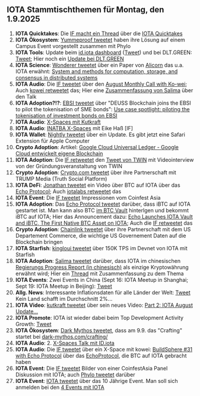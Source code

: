 ## IOTA Stammtischthemen für Montag, den 1.9.2025

1. **IOTA Quicktakes**: Die [IF macht ein Thread](https://x.com/iota/status/1959950815180816762) über die [IOTA Quicktakes](https://youtu.be/t2W9I8AcYlc)
2. **IOTA Ökosystem**: [Yummeproof tweetet](https://x.com/yumeproof/status/1960206589480308943) haben ihre Lösung auf einem Campus Event vorgestellt zusammen mit Phylo
3. **IOTA Tools**: Update beim [id.iota dashboard](https://t.co/v3t33129nU) ([Tweet](https://x.com/id_iota/status/1960086872555717006)) und bei DLT.GREEN: [Tweet](https://x.com/dlt_green/status/1960086484997812666); Hier noch ein [Update bei DLT.GREEN](https://x.com/dlt_green/status/1960433325656694941)
4. **IOTA Science**: [Wonderer tweetet](https://x.com/Wondere12985276/status/1960011970893258996) über ein Paper von [Alicorn](https://www.alicorn.systems/about/) das u.a. IOTA erwähnt: [System and methods for computation, storage, and consensus in distributed systems](https://worldwide.espacenet.com/patent/search/family/096774418/publication/US12393566B1?q=pn%3DUS12393566B1)
5. **IOTA Audio**: Die [IF tweetet](https://x.com/iota/status/1960326362230555117) über den [August Monthly Call with Ko-wei](https://x.com/iota/status/1961398430401450122); Auch [kowei retweetet](https://x.com/kowei1995/status/1960328311516914147) das; Hier eine [Zusammenfassung von Salima](https://x.com/Salimasbegum/status/1961434938752078143) über den Talk
6. **IOTA Adoption?!?**: [EBSI tweetet](https://x.com/EU_EBSI/status/1960313067574550545) über "DEUSS Blockchain joins the EBSI to pilot the tokenisation of SME bonds": [Use case spotlight: piloting the tokenisation of investment bonds on EBSI](https://ec.europa.eu/digital-building-blocks/sites/spaces/EBSI/pages/915931247/Use+case+spotlight+piloting+the+tokenisation+of+investment+bonds+on+EBSI)
7. **IOTA Audio**: [X-Spaces mit Kutkraft](https://x.com/kutkraft/status/1960280991349592228)
8. **IOTA Audio**: [INATBA X-Spaces](https://x.com/INATBA_org/status/1960245181606690838) mit Eike Haß [IF]
9. **IOTA Wallet**: [Nightly tweetet](https://x.com/Nightly_app/status/1960323962547687808) über ein Update. Es gibt jetzt eine Safari Extension für Apple Computer
10. **Crypto Adoption**: Artikel: [Google Cloud Universal Ledger - Google Cloud entwickelt eigene Blockchain](https://www.btc-echo.de/schlagzeilen/gcul-google-cloud-entwickelt-blockchain-214319/?utm_term=Autofeed&utm_medium=Social&utm_source=Twitter#Echobox=1756284937)
11. **IOTA Adoption**: Die [IF retweetet](https://x.com/iota/status/1960657253188473298) den [Tweet von TWIN](https://x.com/TWINGlobalOrg/status/1960656797330493826) mit Videointerview von der Gründungsveranstaltung von TWIN
12. **Crypto Adoption**: [Crypto.com tweetet](https://x.com/cryptocom/status/1960326166646013998) über ihre Partnerschaft mit TRUMP Media (Truth Social Platform)
13. **IOTA DeFi**: [Jonathan tweetet](https://x.com/3rdEclips3/status/1960587090472612212) ein Video über BTC auf IOTA über das [Echo Protocol](https://x.com/EchoProtocol_); Auch [iotalabs retweetet](https://x.com/iotalabs_/status/1960972216373297464) das
14. **IOTA Event**: Die [IF tweetet](https://x.com/iota/status/1960749148585484313) Impressionen vom Coinfest Asia
15. **IOTA Adoption**: Das [Echo Protocol tweetet](https://x.com/EchoProtocol_/status/1961368383326482634) darüber, dass iBTC auf IOTA gestartet ist. Man kann also BTC [im BTC Vault](https://vault.echo-protocol.xyz/) hinterlgen und bekommt iBTC auf IOTA; Hier das Announcement dazu: [Echo Launches IOTA Vault and iBTC, The First Native BTC Asset on IOTA](https://medium.com/@Echoprotocol/echo-launches-iota-vault-and-ibtc-the-first-native-btc-asset-on-iota-f8cce2bb5934); Auch die [IF retweetet](https://x.com/iota/status/1961372273538965647) das
16. **Crypto Adoption**: [Chainlink tweetet](https://x.com/chainlink/status/1961139058773529016) über ihre Partnerschaft mit dem US Departement Commerce, die wichtige US Governement Daten auf die Blockchain bringen
17. **IOTA Starfish**: [kingloui tweetet](https://x.com/kingloui96/status/1961096233583251534) über 150K TPS im Devnet von IOTA mit Starfish
18. **IOTA Adoption**: [Salima tweetet](https://x.com/Salimasbegum/status/1961064622774997467) darüber, dass IOTA im chinesischen [Regierungs Progress Report (in chinesisch)](https://fdi.mofcom.gov.cn/resource/pdf/2025/07/09/0f1aa5c3630a44b6909fd2c19af41dac.pdf) als einzige Kryptowährung erwähnt wird; Hier ein [Thread](https://x.com/Horus_BRB/status/1961417074388988260) mit Zusammenfassung zu dem Thema
19. **IOTA Events**: Zwei Events in China (Sept 16: IOTA Meetup in Shanghai; Sept 19: IOTA Meetup in Beijing): [Tweet](https://x.com/tcampomanes/status/1961120392879149236)
20. **Allg. News**: Interessante Inflationsdaten für alle Länder der Welt: [Tweet](https://x.com/mario_lochner/status/1961107076454752403) Kein Land schafft im Durchschnitt 2%...
21. **IOTA Video**: [kutkraft tweetet](https://x.com/kutkraft/status/1960954350601429057) über sein neues Video: [Part 2: IOTA August Update...](https://youtu.be/I4HnEnI720I)
22. **IOTA Promote**: IOTA ist wieder dabei beim Top Development Activity Growth: [Tweet](https://x.com/chain_broker/status/1960749152649752820)
23. **IOTA Ökosystem**: [Dark Mythos tweetet](https://x.com/DarkMythosTCG/status/1961444786650415463), dass am 9.9. das "Crafting" startet bei [dark-mythos.com/crafting/](https://dark-mythos.com/crafting/)
24. **IOTA Audio**: 2. [X-Spaces Talk mit ID.iota](https://x.com/id_iota/status/1961432586174988317)
25. **IOTA Audio**: Die [IF tweetet](https://x.com/iota/status/1961413527840653458) über ein X-Space mit kowei: [BuildSphere #31 with Echo Protocol](https://x.com/i/spaces/1eaJbjdZWbRJX) über das [EchoProtocol](https://x.com/EchoProtocol_), die BTC auf IOTA gebracht haben
26. **IOTA Event**: Die [IF tweetet](https://x.com/iota/status/1961730628946182632) Bilder von einer CoinfestAsia Panel Diskussion mit IOTA; auch [Phylo tweetet](https://x.com/PhyloIota/status/1961737756641559033) darüber
27. **IOTA Event**: [IOTA tweetet](https://x.com/iota/status/1962093004979683337) über das 10 Jährige Event. Man soll sich anmelden bei den [4 Events mit IOTA](https://week.token2049.com/) 

